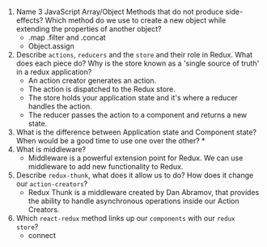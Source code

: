 1.  Name 3 JavaScript Array/Object Methods that do not produce side-effects? Which method do we use to create a new object while extending the properties of another object?
    * .map .filter and .concat 
    * Object.assign
2.  Describe `actions`, `reducers` and the `store` and their role in Redux. What does each piece do? Why is the store known as a 'single source of truth' in a redux application?
    * An action creator generates an action.
    * The action is dispatched to the Redux store.
    * The store holds your application state and it's where a reducer handles the action.
    * The reducer passes the action to a component and returns a new state.
3.  What is the difference between Application state and Component state? When would be a good time to use one over the other?
    * 
4.  What is middleware?
    * Middleware is a powerful extension point for Redux. We can use middleware to add new functionality to Redux.
5.  Describe `redux-thunk`, what does it allow us to do? How does it change our `action-creators`?
    * Redux Thunk is a middleware created by Dan Abramov, that provides the ability to handle asynchronous operations inside our Action Creators.
6.  Which `react-redux` method links up our `components` with our `redux store`?
    * connect
